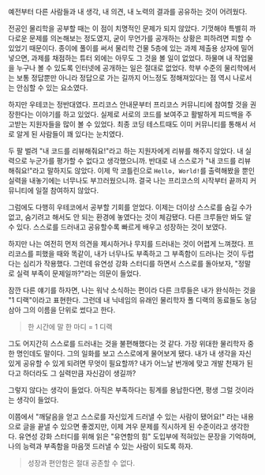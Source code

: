 예전부터 다른 사람들과 내 생각, 내 의견, 내 노력의 결과를 공유하는 것이 어려웠다.

전공인 물리학을 공부할 때는 이 점이 치명적인 문제가 되지 않았다. 기껏해야 특별히 까다로운 문제를 의논해보는 정도였지, 굳이 무언가를 공개하는 상황은 피하려면 피할 수 있었기 때문이다. 종이에 풀이를 써서 물리학 건물 5층에 있는 과제 제출용 상자에 밀어넣으면, 과제를 채점하는 튜터 외에는 아무도 그 것을 볼 일이 없었다. 하물며 내 작업물을 누구나 볼 수 있도록 인터넷에 공개하는 일은 절대로 없었다. 학부 수준의 물리학에서는 보통 정답뿐만 아니라 정답으로 가는 길까지 어느정도 정해져있다는 점 역시 나로서는 안심할 수 있는 요소였다.

하지만 우테코는 정반대였다. 프리코스 안내문부터 프리코스 커뮤니티에 참여할 것을 권장한다는 이야기를 하고 있었다. 실제로 서로의 코드를 보여주고 활발하게 피드백을 주고받는 지원자들을 많이 볼 수 있었다. 최종 코딩 테스트때도 이미 커뮤니티를 통해서 서로 알게 된 사람들이 꽤 있다는 눈치였다.

두 팔 벌려 "내 코드를 리뷰해줘요!"라고 하는 지원자에게 리뷰를 해주지 않았다. 내 실력으로 누군가를 평가할 수 없다고 생각했으니까. 반대로 내 스스로가 "내 코드를 리뷰해줘요!"라고 말하지도 않았다. 이제 막 코틀린으로 `Hello, World!`를 출력해봤을 뿐인 실력을 내놓기에는 너무나도 부끄러웠으니까. 결국 나는 프리코스의 시작부터 끝까지 커뮤니티에 일절 참여하지 않았다.

그럼에도 다행히 우테코에서 공부할 기회를 얻었다. 이제는 더이상 스스로를 숨길 수가 없고, 숨기려고 해서도 안 되는 환경에 놓였다는 것이 체감됐다. 다른 크루들만 봐도 알 수 있다. 스스로를 드러내고 공유할수록 빠르게 배우고 성장하는 것이 보였다.

하지만 나는 여전히 먼저 의견을 제시하거나 무지를 드러내는 것이 어렵게 느껴졌다. 프리코스를 피했을 때와 똑같이, 내가 너무나도 부족하고 그 부족함이 드러나는 것이 두렵다는 심리가 작용했다. 그런데 유연성 강화 스터디를 하면서 스스로를 돌아보자, "정말로 실력 부족이 문제일까?"라는 의문이 들었다.

잠깐 다른 얘기를 하자면, 나는 워낙 소식하는 편이라 다른 크루들은 내가 완식하는 것을 "1 디랙"이라고 표현한다. 그런데 내 닉네임의 유래인 물리학자 폴 디랙의 동료들도 농담 삼아 그의 이름을 단위로 썼다고 한다.

> 한 시간에 말 한 마디 = 1 디랙

그도 어지간히 스스로를 드러내는 것을 불편해했다는 것 같다. 가장 위대한 물리학자 중 한 명인데도 말이다. 그의 일화를 보고 스스로에게 물어보게 됐다. 내가 내 생각을 자신있게 공유할 수 있게 되려면 무엇이 필요할까? 내가 어느날 번개에 맞고 개발 천재가 된다고 하더라도 그 실력만큼 자신감이 생길까?

그렇지 않다는 생각이 들었다. 아직은 부족하다는 핑계를 용납한다면, 평생 그럴 것이라는 생각이 들었다.

이쯤에서 "깨달음을 얻고 스스로를 자신있게 드러낼 수 있는 사람이 됐어요!" 라는 내용으로 글을 끝낼 수 있으면 좋겠지만, 이제 겨우 문제를 직시하게 된 수준이라고 생각한다. 유연성 강화 스터디를 위해 읽은 "유연함의 힘" 도입부에 적혀있는 문장을 기억하며, 나의 능력과 부족함을 마음껏 드러낼 수 있는 사람이 되도록 하자.

> 성장과 편안함은 절대 공존할 수 없다.
